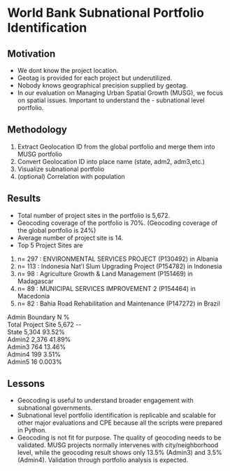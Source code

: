 # World Bank Subnational Portfolio Identification


## Motivation

- We dont know the project location.
- Geotag is provided for each project but underutilized.
- Nobody knows geographical precision supplied by geotag.
- In our evaluation on Managing Urban Spatial Growth (MUSG), we focus on spatial issues. Important to understand the - subnational level portfolio.

## Methodology
1. Extract Geolocation ID from the global portfolio and merge them into MUSG portfolio
2. Convert Geolocation ID into place name (state, adm2, adm3,etc.)
3. Visualize subnational portfolio
4. (optional) Correlation with population

## Results
- Total number of project sites in the portfolio is 5,672.
- Geocoding coverage of the portfolio is 70%. (Geocoding coverage of the global portfolio is 24%)
- Average number of project site is 14.
- Top 5 Project Sites are
1. n= 297	: ENVIRONMENTAL SERVICES PROJECT (P130492) in Albania
2. n= 113	: Indonesia Nat'l Slum Upgrading Project (P154782) in Indonesia
3. n= 98	: Agriculture Growth & Land Management (P151469) in Madagascar
4. n= 89	: MUNICIPAL SERVICES IMPROVEMENT 2 (P154464) in Macedonia
5. n= 82	: Bahia Road Rehabilitation and Maintenance (P147272) in Brazil

Admin Boundary	N	%<br>
Total Project Site	5,672	--<br>
State	5,304	93.52%<br>
Admin2	2,376	41.89%<br>
Admin3	764	13.46%<br>
Admin4	199	3.51%<br>
Admin5	16	0.003%<br>

## Lessons
- Geocoding is useful to understand broader engagement with subnational governments.
- Subnational level portfolio identification is replicable and scalable for other major evaluations and CPE because all the scripts were prepared in Python.
- Geocoding is not fit for purpose. The quality of geocoding needs to be validated. MUSG projects normally intervenes with city/neighborhood level, while the geocoding result shows only 13.5% (Admin3) and 3.5% (Admin4). Validation through portfolio analysis is expected.
